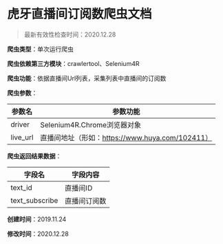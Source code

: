 # 虎牙直播间订阅数爬虫文档

> 最新有效性检查时间：2020.12.28

**爬虫类型**：单次运行爬虫

**爬虫依赖第三方模块**：crawlertool、Selenium4R

**爬虫功能**：依据直播间Url列表，采集列表中直播间的订阅数

**爬虫参数**：

| 参数名   | 参数功能                                        |
| -------- | ----------------------------------------------- |
| driver   | Selenium4R.Chrome浏览器对象                     |
| live_url | 直播间地址（形如：https://www.huya.com/102411） |

**爬虫返回结果数据**：

| 字段名         | 字段内容     |
| -------------- | ------------ |
| text_id        | 直播间ID     |
| text_subscribe | 直播间订阅数 |

**创建时间**：2019.11.24

**修改时间**：2020.12.28